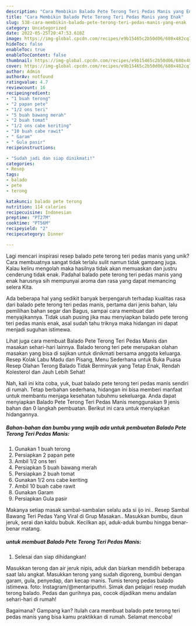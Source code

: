 ```yaml
---
description: "Cara Membikin Balado Pete Terong Teri Pedas Manis yang Enak"
title: "Cara Membikin Balado Pete Terong Teri Pedas Manis yang Enak"
slug: 538-cara-membikin-balado-pete-terong-teri-pedas-manis-yang-enak
category: Uncategorized
date: 2022-05-25T20:47:53.610Z
image: https://img-global.cpcdn.com/recipes/e9b15465c2b50d06/680x482cq70/balado-pete-terong-teri-pedas-manis-foto-resep-utama.jpg
hideToc: false
enableToc: true
enableTocContent: false
thumbnail: https://img-global.cpcdn.com/recipes/e9b15465c2b50d06/680x482cq70/balado-pete-terong-teri-pedas-manis-foto-resep-utama.jpg
cover: https://img-global.cpcdn.com/recipes/e9b15465c2b50d06/680x482cq70/balado-pete-terong-teri-pedas-manis-foto-resep-utama.jpg
author: Admin
authorAv: notfound
ratingvalue: 4.7
reviewcount: 16
recipeingredient:
- "1 buah terong"
- "2 papan pete"
- "1/2 ons teri"
- "5 buah bawang merah"
- "2 buah tomat"
- "1/2 ons cabe keriting"
- "10 buah cabe rawit"
- " Garam"
- " Gula pasir"
recipeinstructions:

- "Sudah jadi dan siap dinikmati!"
categories:
- Resep
tags:
- balado
- pete
- terong

katakunci: balado pete terong 
nutrition: 114 calories
recipecuisine: Indonesian
preptime: "PT27M"
cooktime: "PT56M"
recipeyield: "2"
recipecategory: Dinner

---
```





Lagi mencari inspirasi resep balado pete terong teri pedas manis yang unik? Cara membuatnya sangat tidak terlalu sulit namun tidak gampang juga. Kalau keliru mengolah maka hasilnya tidak akan memuaskan dan justru cenderung tidak enak. Padahal balado pete terong teri pedas manis yang enak harusnya sih mempunyai aroma dan rasa yang dapat memancing selera Kita.





Ada beberapa hal yang sedikit banyak berpengaruh terhadap kualitas rasa dari balado pete terong teri pedas manis, pertama dari jenis bahan, lalu pemilihan bahan segar dan Bagus, sampai cara membuat dan menyajikannya. Tidak usah pusing jika mau menyiapkan balado pete terong teri pedas manis enak,      asal sudah tahu triknya maka hidangan ini dapat menjadi suguhan istimewa.














Lihat juga cara membuat Balado Pete Terong Teri Pedas Manis dan masakan sehari-hari lainnya. Balado terong teri pete merupakan olahan masakan yang bisa di sajikan untuk dinikmati bersama anggota keluarga. Resep Kolak Labu Madu dan Pisang, Menu Sederhana untuk Buka Puasa Resep Olahan Terong Balado Tidak Berminyak yang Tetap Enak, Rendah Kolesterol dan Jauh Lebih Sehat!






Nah, kali ini kita coba, yuk, buat balado pete terong teri pedas manis sendiri di rumah. Tetap berbahan sederhana, hidangan ini bisa memberi manfaat untuk membantu menjaga kesehatan tubuhmu sekeluarga. Anda dapat menyiapkan Balado Pete Terong Teri Pedas Manis menggunakan 9 jenis bahan dan 0 langkah pembuatan. Berikut ini cara untuk menyiapkan hidangannya.

<!--inarticleads1-->

##### Bahan-bahan dan bumbu yang wajib ada untuk pembuatan Balado Pete Terong Teri Pedas Manis:

1. Gunakan 1 buah terong
1. Persiapkan 2 papan pete
1. Ambil 1/2 ons teri
1. Persiapkan 5 buah bawang merah
1. Persiapkan 2 buah tomat
1. Gunakan 1/2 ons cabe keriting
1. Ambil 10 buah cabe rawit
1. Gunakan  Garam
1. Persiapkan  Gula pasir


Makanya setiap masak sambal-sambalan selalu ada si ijo ini.. Resep Sambal Bawang Teri Pedas Yang Viral di Grup Masakan.. Masukkan bumbu, daun jeruk, serai dan kaldu bubuk. Kecilkan api, aduk-aduk bumbu hingga benar-benar matang. 

<!--inarticleads2-->

#####  untuk membuat Balado Pete Terong Teri Pedas Manis:


1. Selesai dan siap dihidangkan!

Masukkan terong dan air jeruk nipis, aduk dan biarkan mendidih beberapa saat lalu angkat. Masukkan terong yang sudah digoreng, bumbui dengan garam, gula, penyedap, dan kecap manis. Tumis terong pedas balado istimewa. foto: Instagram/@mentariputhri. Simak dan pelajari resep mudah terong balado. Pedas dan gurihnya pas, cocok dijadikan menu andalan sehari-hari di rumah! 

Bagaimana? Gampang kan? Itulah cara membuat balado pete terong teri pedas manis yang bisa kamu praktikkan di rumah. Selamat mencoba!
